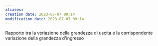 ```yaml
---
aliases: 
creation date: 2023-07-07 09:14
modification date: 2023-07-07 09:14
---
```


Rapporto tra la veriazione della grandezza di uscita e la corrispondente variazione della grandezza d'ingresso